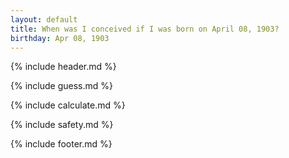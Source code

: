 ```yaml
---
layout: default
title: When was I conceived if I was born on April 08, 1903?
birthday: Apr 08, 1903
---
```


{% include header.md %}

{% include guess.md %}

{% include calculate.md %}

{% include safety.md %}

{% include footer.md %}



